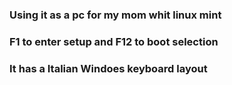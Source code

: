 ### Using it as a pc for my mom whit linux mint
### F1 to enter setup and F12 to boot selection
### It has a Italian Windoes keyboard layout
